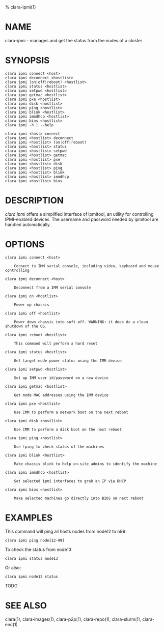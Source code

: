 % clara-ipmi(1)

# NAME

clara-ipmi - manages and get the status from the nodes of a cluster

# SYNOPSIS

    clara ipmi connect <host>
    clara ipmi deconnect <hostlist>
    clara ipmi (on|off|reboot) <hostlist>
    clara ipmi status <hostlist>
    clara ipmi setpwd <hostlist>
    clara ipmi getmac <hostlist>
    clara ipmi pxe <hostlist>
    clara ipmi disk <hostlist>
    clara ipmi ping <hostlist>
    clara ipmi blink <hostlist>
    clara ipmi immdhcp <hostlist>
    clara ipmi bios <hostlist>
    clara ipmi -h | --help

    clara ipmi <host> connect
    clara ipmi <hostlist> deconnect
    clara ipmi <hostlist> (on|off|reboot)
    clara ipmi <hostlist> status
    clara ipmi <hostlist> setpwd
    clara ipmi <hostlist> getmac
    clara ipmi <hostlist> pxe
    clara ipmi <hostlist> disk
    clara ipmi <hostlist> ping
    clara ipmi <hostlist> blink
    clara ipmi <hostlist> immdhcp
    clara ipmi <hostlist> bios

# DESCRIPTION

*clara ipmi* offers a simplified interface of ipmitool, an utility for controlling 
IPMI-enabled devices. The username and password needed by ipmitool are handled 
automatically.

# OPTIONS

    clara ipmi connect <host>

        Connect to IMM serial console, including video, keyboard and mouse controlling

    clara ipmi deconnect <host>

        Deconnect from a IMM serial console

    clara ipmi on <hostlist>

        Power up chassis

    clara ipmi off <hostlist>

        Power down chassis into soft off. WARNING: it does do a clean shutdown of the OS.

    clara ipmi reboot <hostlist>

        This command will perform a hard reset

    clara ipmi status <hostlist>

        Get target node power status using the IMM device

    clara ipmi setpwd <hostlist>

        Set up IMM user id/password on a new device

    clara ipmi getmac <hostlist>

        Get node MAC addresses using the IMM device

    clara ipmi pxe <hostlist>

        Use IMM to perform a network boot on the next reboot

    clara ipmi disk <hostlist>

        Use IMM to perform a disk boot on the next reboot

    clara ipmi ping <hostlist>

        Use fping to check status of the machines

    clara ipmi blink <hostlist>

        Make chassis blink to help on-site admins to identify the machine

    clara ipmi immdhcp <hostlist>

        Set selected ipmi interfaces to grab an IP via DHCP

    clara ipmi bios <hostlist>

        Make selected machines go directly into BIOS on next reboot

# EXAMPLES

This command will ping all hosts nodes from node12 to n99:

    clara ipmi ping node[12-99]

To check the status from node13:

    clara ipmi status node13

Or also:

    clara ipmi node13 status

TODO

# SEE ALSO

clara(1), clara-images(1), clara-p2p(1), clara-repo(1), clara-slurm(1), clara-enc(1)
